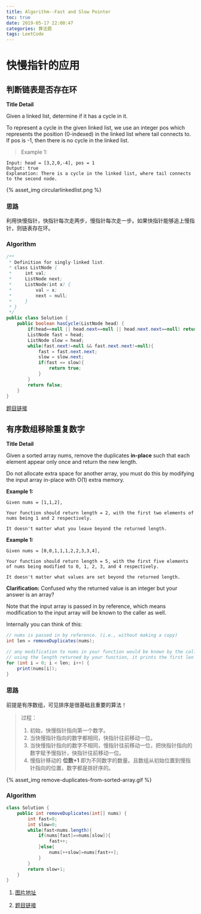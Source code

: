 ```yaml
---
title: Algorithm--Fast and Slow Pointer
toc: true
date: 2019-05-17 22:00:47
categories: 算法题
tags: LeetCode
---
```

# **快慢指针的应用**

## **判断链表是否存在环**

**Title Detail**

Given a linked list, determine if it has a cycle in it.

To represent a cycle in the given linked list, we use an integer pos which represents the position (0-indexed) in the linked list where tail connects to. If pos is -1, then there is no cycle in the linked list.

>Example 1:

```
Input: head = [3,2,0,-4], pos = 1
Output: true
Explanation: There is a cycle in the linked list, where tail connects to the second node.
```

{% asset_img  circularlinkedlist.png %}

### **思路**

利用快慢指针，快指针每次走两步，慢指针每次走一步。如果快指针能够追上慢指针，则链表存在环。

### **Algorithm**
```Java
/**
 * Definition for singly-linked list.
 * class ListNode {
 *     int val;
 *     ListNode next;
 *     ListNode(int x) {
 *         val = x;
 *         next = null;
 *     }
 * }
 */
public class Solution {
    public boolean hasCycle(ListNode head) {
        if(head==null || head.next==null || head.next.next==null) return false;
        ListNode fast = head;
        ListNode slow = head;
        while(fast.next!=null && fast.next.next!=null){
            fast = fast.next.next;
            slow = slow.next;
            if(fast == slow){
                return true;
            }
        }
        return false;
    }
}
```
[题目链接](https://leetcode-cn.com/problems/linked-list-cycle/)

## **有序数组移除重复数字**

**Title Detail**

Given a sorted array nums, remove the duplicates **in-place** such that each element appear only once and return the new length.

Do not allocate extra space for another array, you must do this by modifying the input array in-place with O(1) extra memory.

**Example 1:**
```
Given nums = [1,1,2],

Your function should return length = 2, with the first two elements of nums being 1 and 2 respectively.

It doesn't matter what you leave beyond the returned length.
```

**Example 1:**
```
Given nums = [0,0,1,1,1,2,2,3,3,4],

Your function should return length = 5, with the first five elements of nums being modified to 0, 1, 2, 3, and 4 respectively.

It doesn't matter what values are set beyond the returned length.
```

**Clarification:**
Confused why the returned value is an integer but your answer is an array?

Note that the input array is passed in by reference, which means modification to the input array will be known to the caller as well.

Internally you can think of this:
```java
// nums is passed in by reference. (i.e., without making a copy)
int len = removeDuplicates(nums);

// any modification to nums in your function would be known by the caller.
// using the length returned by your function, it prints the first len elements.
for (int i = 0; i < len; i++) {
    print(nums[i]);
}
```

### **思路**

前提是有序数组，可见排序是很基础且重要的算法！

>过程：
>1. 初始，快慢指针指向第一个数字。
>2. 当快慢指针指向的数字都相同，快指针往前移动一位。
>3. 当快慢指针指向的数字不相同，慢指针往前移动一位，把快指针指向的数字赋予慢指针，快指针往前移动一位。
>4. 慢指针移动的 **位数+1** 即为不同数字的数量。且数组从初始位置到慢指针指向的位置，数字都是排好序的。

{% asset_img  remove-duplicates-from-sorted-array.gif %}

### **Algorithm**
```Java
class Solution {
    public int removeDuplicates(int[] nums) {
        int fast=0;
        int slow=0;
        while(fast<nums.length){
            if(nums[fast]==nums[slow]){
                fast++;
            }else{
                nums[++slow]=nums[fast++];
            }
        }
        return slow+1;
    }
}
```

1. [图片地址]( https://github.com/MisterBooo/LeetCodeAnimation)   

2. [题目链接](https://leetcode.com/problems/remove-duplicates-from-sorted-array/description/)

